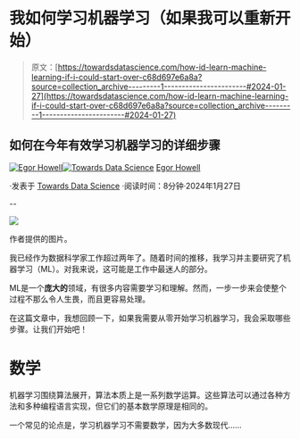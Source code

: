 # 我如何学习机器学习（如果我可以重新开始）

> 原文：[https://towardsdatascience.com/how-id-learn-machine-learning-if-i-could-start-over-c68d697e6a8a?source=collection_archive---------1-----------------------#2024-01-27](https://towardsdatascience.com/how-id-learn-machine-learning-if-i-could-start-over-c68d697e6a8a?source=collection_archive---------1-----------------------#2024-01-27)

## 如何在今年有效学习机器学习的详细步骤

[](https://medium.com/@egorhowell?source=post_page---byline--c68d697e6a8a--------------------------------)[![Egor Howell](../Images/1f796e828f1625440467d01dcc3e40cd.png)](https://medium.com/@egorhowell?source=post_page---byline--c68d697e6a8a--------------------------------)[](https://towardsdatascience.com/?source=post_page---byline--c68d697e6a8a--------------------------------)[![Towards Data Science](../Images/a6ff2676ffcc0c7aad8aaf1d79379785.png)](https://towardsdatascience.com/?source=post_page---byline--c68d697e6a8a--------------------------------) [Egor Howell](https://medium.com/@egorhowell?source=post_page---byline--c68d697e6a8a--------------------------------)

·发表于 [Towards Data Science](https://towardsdatascience.com/?source=post_page---byline--c68d697e6a8a--------------------------------) ·阅读时间：8分钟·2024年1月27日

--

![](../Images/6eb5f90ecaecda0794edfb6a2a409873.png)

作者提供的图片。

我已经作为数据科学家工作超过两年了。随着时间的推移，我学习并主要研究了机器学习（ML）。对我来说，这可能是工作中最迷人的部分。

ML是一个**庞大的**领域，有很多内容需要学习和理解。然而，一步一步来会使整个过程不那么令人生畏，而且更容易处理。

在这篇文章中，我想回顾一下，如果我需要从零开始学习机器学习，我会采取哪些步骤。让我们开始吧！

# 数学

机器学习围绕算法展开，算法本质上是一系列数学运算。这些算法可以通过各种方法和多种编程语言实现，但它们的基本数学原理是相同的。

一个常见的论点是，学习机器学习不需要数学，因为大多数现代……
